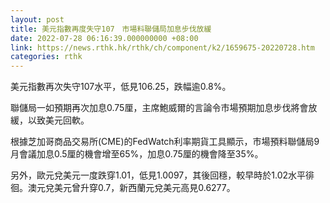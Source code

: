 ```yaml
---
layout: post
title: 美元指數再度失守107　市場料聯儲局加息步伐放緩
date: 2022-07-28 06:16:39.000000000 +08:00
link: https://news.rthk.hk/rthk/ch/component/k2/1659675-20220728.htm
categories: rthk
---
```


美元指數再次失守107水平，低見106.25，跌幅逾0.8%。

聯儲局一如預期再次加息0.75厘，主席鮑威爾的言論令市場預期加息步伐將會放緩，以致美元回軟。

根據芝加哥商品交易所(CME)的FedWatch利率期貨工具顯示，市場預料聯儲局9月會議加息0.5厘的機會增至65%，加息0.75厘的機會降至35%。

另外，歐元兌美元一度跌穿1.01，低見1.0097，其後回穩，較早時於1.02水平徘徊。澳元兌美元曾升穿0.7，新西蘭元兌美元高見0.6277。
